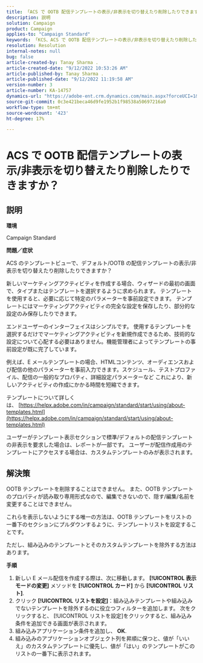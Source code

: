 ```yaml
---
title: 「ACS で OOTB 配信テンプレートの表示/非表示を切り替えたり削除したりできますか？」
description: 説明
solution: Campaign
product: Campaign
applies-to: "Campaign Standard"
keywords: 「KCS、ACS で OOTB 配信テンプレートの表示/非表示を切り替えたり削除したりできますか？」
resolution: Resolution
internal-notes: null
bug: false
article-created-by: Tanay Sharma .
article-created-date: "9/12/2022 10:53:26 AM"
article-published-by: Tanay Sharma .
article-published-date: "9/12/2022 11:19:58 AM"
version-number: 3
article-number: KA-14757
dynamics-url: "https://adobe-ent.crm.dynamics.com/main.aspx?forceUCI=1&pagetype=entityrecord&etn=knowledgearticle&id=2a24841c-8932-ed11-9db1-002248086735"
source-git-commit: 0c3e421beca46d9fe1952b1f98538a50697216a0
workflow-type: tm+mt
source-wordcount: '423'
ht-degree: 17%

---
```


# ACS で OOTB 配信テンプレートの表示/非表示を切り替えたり削除したりできますか？

## 説明


<b>環境</b>

Campaign Standard



<b>問題／症状</b>

ACS のテンプレートビューで、デフォルト/OOTB の配信テンプレートの表示/非表示を切り替えたり削除したりできますか？



新しいマーケティングアクティビティを作成する場合、ウィザードの最初の画面で、タイプまたはテンプレートを選択するように求められます。 テンプレートを使用すると、必要に応じて特定のパラメーターを事前設定できます。 テンプレートにはマーケティングアクティビティの完全な設定を保存したり、部分的な設定のみ保存したりできます。

エンドユーザーのインターフェイスはシンプルです。 使用するテンプレートを選択するだけでマーケティングアクティビティを新規作成できるため、技術的な設定について心配する必要はありません。機能管理者によってテンプレートの事前設定が既に完了しています。

例えば、E メールテンプレートの場合、HTMLコンテンツ、オーディエンスおよび配信の他のパラメーターを事前入力できます。スケジュール、テストプロファイル、配信の一般的なプロパティ、詳細設定パラメーターなど これにより、新しいアクティビティの作成にかかる時間を短縮できます。

テンプレートについて詳しくは、 [https://helpx.adobe.com/in/campaign/standard/start/using/about-templates.html](https://helpx.adobe.com/in/campaign/standard/start/using/about-templates.html)

ユーザーがテンプレート表示セクションで標準/デフォルトの配信テンプレートの非表示を要求した場合は、レポートが一部です。 ユーザーが配信作成用のテンプレートにアクセスする場合は、カスタムテンプレートのみが表示されます。






## 解決策


OOTB テンプレートを削除することはできません。 また、OOTB テンプレートのプロパティが読み取り専用形式なので、編集できないので、隠す/編集/名前を変更することはできません。

これらを表示しないようにする唯一の方法は、OOTB テンプレートをリストの一番下のセクションにプルダウンするように、テンプレートリストを設定することです。

ただし、組み込みのテンプレートとそのカスタムテンプレートを除外する方法はあります。

<b>手順</b>

1. 新しい E メール配信を作成する際は、次に移動します。 <b>[!UICONTROL 表示モードの変更]</b> メソッドを <b>[!UICONTROL カード]</b> から <b>[!UICONTROL リスト]</b>.
2. クリック <b>[!UICONTROL リストを設定]</b>：組み込みテンプレートや組み込みでないテンプレートを除外するのに役立つフィルターを追加します。 次をクリックすると、 [!UICONTROL リストを設定]をクリックすると、組み込み条件を追加できる画面が表示されます。
3. 組み込みアプリケーション条件を追加し、 <b>OK</b>.
4. 組み込みのアプリケーションオブジェクト列を昇順に保つと、値が「いいえ」のカスタムテンプレートに優先し、値が「はい」のテンプレートがこのリストの一番下に表示されます。

